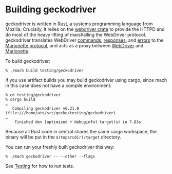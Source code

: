 Building geckodriver
====================

geckodriver is written in [Rust], a systems programming language
from Mozilla.  Crucially, it relies on the [webdriver crate] to
provide the HTTPD and do most of the heavy lifting of marshalling
the WebDriver protocol. geckodriver translates WebDriver [commands],
[responses], and [errors] to the [Marionette protocol], and acts
as a proxy between [WebDriver] and [Marionette].

To build geckodriver:

	% ./mach build testing/geckodriver

If you use artifact builds you may build geckodriver using cargo,
since mach in this case does not have a compile environment:

	% cd testing/geckodriver
	% cargo build
	…
	   Compiling geckodriver v0.21.0 (file:///home/ato/src/gecko/testing/geckodriver)
	…
	    Finished dev [optimized + debuginfo] target(s) in 7.83s

Because all Rust code in central shares the same cargo workspace,
the binary will be put in the `$(topsrcdir)/target` directory.

You can run your freshly built geckodriver this way:

	% ./mach geckodriver -- --other --flags

See [Testing](Testing.html) for how to run tests.

[Rust]: https://www.rust-lang.org/
[webdriver crate]: https://crates.io/crates/webdriver
[commands]: https://docs.rs/webdriver/newest/webdriver/command/
[responses]: https://docs.rs/webdriver/newest/webdriver/response/
[errors]: https://docs.rs/webdriver/newest/webdriver/error/enum.ErrorStatus.html
[Marionette protocol]: /testing/marionette/doc/marionette/Protocol.html
[WebDriver]: https://w3c.github.io/webdriver/
[Marionette]: /testing/marionette/doc/marionette
